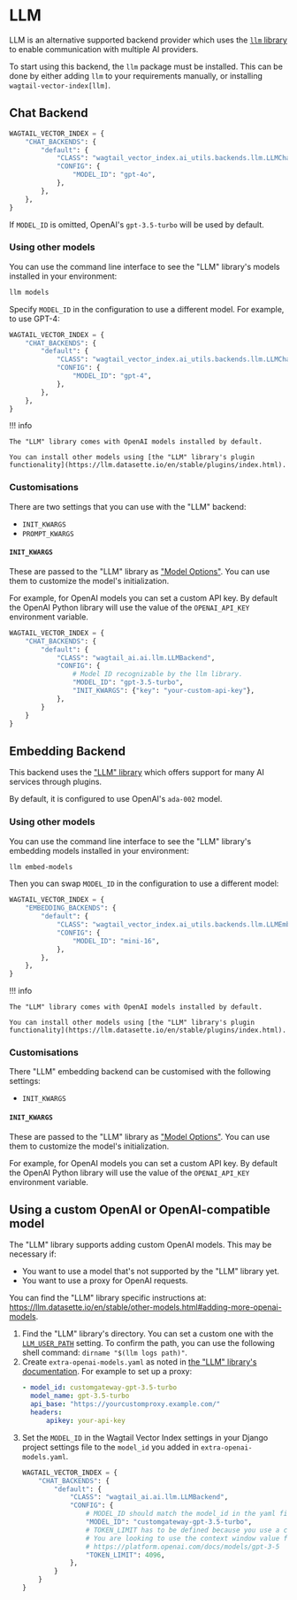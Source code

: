# LLM

LLM is an alternative supported backend provider which uses the [`llm` library](https://github.com/simonw/llm) to enable communication with multiple AI providers.

To start using this backend, the `llm` package must be installed. This can be done by either adding `llm` to your requirements manually, or installing `wagtail-vector-index[llm]`.

## Chat Backend

```python
WAGTAIL_VECTOR_INDEX = {
    "CHAT_BACKENDS": {
        "default": {
            "CLASS": "wagtail_vector_index.ai_utils.backends.llm.LLMChatBackend",
            "CONFIG": {
                "MODEL_ID": "gpt-4o",
            },
        },
    },
}
```

If `MODEL_ID` is omitted, OpenAI's `gpt-3.5-turbo` will be used by default.

### Using other models

You can use the command line interface to see the "LLM" library's models installed in your environment:

```sh
llm models
```

Specify `MODEL_ID` in the configuration to use a different model. For example, to use GPT-4:

```python
WAGTAIL_VECTOR_INDEX = {
    "CHAT_BACKENDS": {
        "default": {
            "CLASS": "wagtail_vector_index.ai_utils.backends.llm.LLMChatBackend",
            "CONFIG": {
                "MODEL_ID": "gpt-4",
            },
        },
    },
}
```

!!! info

    The "LLM" library comes with OpenAI models installed by default.

    You can install other models using [the "LLM" library's plugin functionality](https://llm.datasette.io/en/stable/plugins/index.html).

### Customisations

There are two settings that you can use with the "LLM" backend:

-   `INIT_KWARGS`
-   `PROMPT_KWARGS`

#### `INIT_KWARGS`

These are passed to the "LLM" library as ["Model Options"](https://llm.datasette.io/en/stable/python-api.html#model-options).
You can use them to customize the model's initialization.

For example, for OpenAI models you can set a custom API key. By default the OpenAI Python library
will use the value of the `OPENAI_API_KEY` environment variable.

```python
WAGTAIL_VECTOR_INDEX = {
    "CHAT_BACKENDS": {
        "default": {
            "CLASS": "wagtail_ai.ai.llm.LLMBackend",
            "CONFIG": {
                # Model ID recognizable by the llm library.
                "MODEL_ID": "gpt-3.5-turbo",
                "INIT_KWARGS": {"key": "your-custom-api-key"},
            },
        }
    }
}
```

## Embedding Backend

This backend uses the ["LLM" library](https://llm.datasette.io/en/stable/) which offers support for many AI services through plugins.

By default, it is configured to use OpenAI's `ada-002` model.

### Using other models

You can use the command line interface to see the "LLM" library's embedding models installed in your environment:

```sh
llm embed-models
```

Then you can swap `MODEL_ID` in the configuration to use a different model:

```python
WAGTAIL_VECTOR_INDEX = {
    "EMBEDDING_BACKENDS": {
        "default": {
            "CLASS": "wagtail_vector_index.ai_utils.backends.llm.LLMEmbeddingBackend",
            "CONFIG": {
                "MODEL_ID": "mini-16",
            },
        },
    },
}
```

!!! info

    The "LLM" library comes with OpenAI models installed by default.

    You can install other models using [the "LLM" library's plugin functionality](https://llm.datasette.io/en/stable/plugins/index.html).

### Customisations

There "LLM" embedding backend can be customised with the following settings:

-   `INIT_KWARGS`

#### `INIT_KWARGS`

These are passed to the "LLM" library as ["Model Options"](https://llm.datasette.io/en/stable/python-api.html#model-options).
You can use them to customize the model's initialization.

For example, for OpenAI models you can set a custom API key. By default the OpenAI Python library
will use the value of the `OPENAI_API_KEY` environment variable.

## Using a custom OpenAI or OpenAI-compatible model

The "LLM" library supports adding custom OpenAI models. This may be necessary if:

-   You want to use a model that's not supported by the "LLM" library yet.
-   You want to use a proxy for OpenAI requests.

You can find the "LLM" library specific instructions at: https://llm.datasette.io/en/stable/other-models.html#adding-more-openai-models.

1. Find the "LLM" library's directory. You can set a custom one with the
   [`LLM_USER_PATH`](https://llm.datasette.io/en/stable/setup.html#setting-a-custom-directory-location)
   setting. To confirm the path, you can use the following shell command:
   `dirname "$(llm logs path)"`.
2. Create `extra-openai-models.yaml` as noted in
   [the "LLM" library's documentation](https://llm.datasette.io/en/stable/other-models.html#adding-more-openai-models).
   For example to set up a proxy:
    ```yaml
    - model_id: customgateway-gpt-3.5-turbo
      model_name: gpt-3.5-turbo
      api_base: "https://yourcustomproxy.example.com/"
      headers:
          apikey: your-api-key
    ```
3. Set the `MODEL_ID` in the Wagtail Vector Index settings in your Django project
   settings file to the `model_id` you added in `extra-openai-models.yaml`.
    ```python
    WAGTAIL_VECTOR_INDEX = {
        "CHAT_BACKENDS": {
            "default": {
                "CLASS": "wagtail_ai.ai.llm.LLMBackend",
                "CONFIG": {
                    # MODEL_ID should match the model_id in the yaml file.
                    "MODEL_ID": "customgateway-gpt-3.5-turbo",
                    # TOKEN_LIMIT has to be defined because you use a custom model name.
                    # You are looking to use the context window value from:
                    # https://platform.openai.com/docs/models/gpt-3-5
                    "TOKEN_LIMIT": 4096,
                },
            }
        }
    }
    ```
